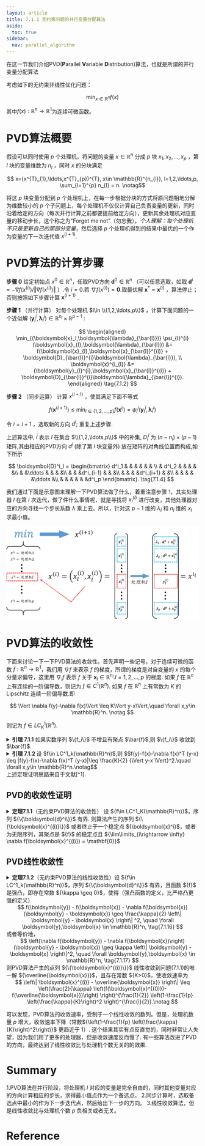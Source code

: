 ```yaml
---
layout: article
title: 7.1.1 无约束问题的并行变量分配算法
aside:
  toc: true
sidebar:
  nav: parallel_algorithm
---
```

在这一节我们介绍PVD(**P**arallel **V**ariable **D**istribution)算法，也就是所谓的并行变量分配算法

考虑如下的无约束非线性优化问题：

$$\min_{x\in \mathbb{R}^{n}} f(x) \tag{7.1.1}$$

其中$f(x):\mathbb{R}^{n}\rightarrow \mathbb{R}^{1}$为连续可微函数。

# PVD算法概要

假设可以同时使用 $p$ 个处理机，将问题的变量 $x\in \mathbb{R}^{n}$ 分成 $p$ 块 $x_{1},x_{2},\ldots,x_{p}$ ，第 $l$ 块的变量维数为 $n_{l}$ ，同时 $x$ 的分块满足

$$ x=(x^{T}_{1},\ldots,x^{T}_{p})^{T}, x\in \mathbb{R}^{n_{l}}, l=1,2,\ldots,p, \sum_{l=1}^{p} n_{l} = n. \notag$$

将这 $p$ 块变量分配到 $p$ 个处理机上，在每一步根据分块的方式将原问题相地分解为维数较小的 $p$ 个子问题上，每个处理机不仅仅计算自己负责变量的更新，同时沿着给定的方向（每次并行计算之前都要提前给定方向），更新其余处理机对应变量的移动步长，这个称之为"Forget me not"（勿忘我），*个人理解：每个处理机不只是更新自己的那部分变量*，然后选择 $p$ 个处理机得到的结果中最优的一个作为变量的下一次迭代值 $x^{(i+1)}$.

# PVD算法的计算步骤

**步骤 $0$** 给定初始点 $x^{0}\in \mathbb{R}^{n}$，任取PVD方向 $\boldsymbol{d}^0\in \mathbb{R}^{n}$ （可以任意选取，如取 $\boldsymbol{d}^{i}=-\nabla f(x^{(i)})/\Vert \nabla f(x^{(i)}) \Vert$ ）.令 $i=0$.若 $\nabla f(x^{(i)}) = \mathbf{0}$.取最优解 $\boldsymbol{x}^{*} = \boldsymbol{x}^{(i)}$ ，算法停止；否则按照如下步骤计算 $\boldsymbol{x}^{(i+1)}$ .

**步骤 $1$** （并行计算） 对每个处理机 $l\in \\{1,2,\ldots,p\\}$ ，计算下面问题的一个近似解 $( \boldsymbol{y}_ {l}^{i},\boldsymbol{\lambda}_ {\bar{l}}^{i} ) \in \mathbb{R}^{n_{l}} \times \mathbb{R}^{p-1}$ :

$$
\begin{aligned}
\min_{(\boldsymbol{x}_l,\boldsymbol{\lambda}_{\bar{l}})} \psi_{l}^{i} (\boldsymbol{x}_{l},\boldsymbol{\lambda}_{\bar{l}}) &= f(\boldsymbol{x}_{l},\boldsymbol{x}_{\bar{l}}^{(i)} + \boldsymbol{D}_{\bar{l}}^{i}\boldsymbol{\lambda}_{\bar{l}}), \\
\boldsymbol{x}^{i_{l}} &= (\boldsymbol{y}_{l}^{i},\boldsymbol{x}_{\bar{l}}^{(i)} + \boldsymbol{D}_{\bar{l}}^{i}\boldsymbol{\lambda}_{\bar{l}}^{i}).
\end{aligned} \tag{7.1.2}
$$

**步骤 $2$** （同步运算） 计算 $x^{(i+1)}$ ，使其满足下面不等式

$$f(\boldsymbol{x}^{(i+1)}) \leq \min_{l\in \{1,2,\ldots,p\}} f(\boldsymbol{x}^{i_{l}}) = \psi_{l}^{i} (\boldsymbol{y}_ {l}^{i},\boldsymbol{\lambda}_ {\bar{l}}^{i})  \tag{7.1.3}$$

令 $i = i + 1$ ，选取新的方向 $d^{i}$; 重复上述步骤. 

上述算法中, $\bar{l}$ 表示 $l$ 在集合 $\\{1,2,\ldots,p\\}$ 中的补集, $D^i_{\bar{l}}$ 为 $(n - n_l)\times(p-1)$ 矩阵,其由相应的PVD方向 $d^i$ (除了第 $l$ 块变量外) 放在矩阵的对角线位置而构成,如下所示

$$
\boldsymbol{D}^i_l = 
\begin{bmatrix}
    d^i_1 & & & & & & \\
    & d^i_2 & & & & &\\
    & &\ddots & & & &\\
    & & &d^i_{i-1} & & &\\
    & & & &d^i_{i+1} & &\\
    & & & & &\ddots &\\
    & & & & & &d^i_p
\end{bmatrix}. \tag{7.1.4}
$$

我们通过下面是示意图来理解一下PVD算法做了什么，着重注意步骤 $1$，其实处理器 $l$ 在第 $i$ 次迭代，做了件什么事情呢，就是寻找将 ${x^{(i)}_ l}$ 进行改变，其他处理器对应的方向寻找一个步长系数 ${\lambda}$ 乘上去。所以，针对这 ${p-1}$ 维的 ${\lambda_{\bar{l}}}$ 和 ${n_l}$ 维的 ${x_l}$ 求最小值。

![PVD流程](/post_image/parallel-algorithm/PVD流程.png)

# PVD算法的收敛性

下面来讨论一下一下PVD算法的收敛性。首先声明一些记号，对于连续可微的函数 $f:\mathbb{R}^n\rightarrow \mathbb{R}^1$，我们用 $\nabla f$ 来表示 $f$ 的梯度，所谓的梯度是对自变量的 $x$ 的每个分量求偏导，这里用 $\nabla_l f$ 表示 $f$ 关于 $\boldsymbol{x}_l \in \mathbb{R}^{n_l}. l = 1,2,\ldots,p$ 的梯度. 如果 $f$ 在 $\mathbb{R}^n$ 上有连续的一阶偏导数，则记为 ${f\in C^1(\mathbb{R}^n)}$. 如果 ${f}$ 在 ${\mathbb{R}^n}$ 上有常数为 ${K}$ 的  Lipschitz 连续一阶偏导数.即

<center>$$
\Vert \nabla f(y)-\nabla f(x)\Vert \leq K\Vert y-x\Vert,\quad \forall x,y\in \mathbb{R}^n. \notag
$$</center> 

则记为 ${f\in LC^1_K(\mathbb{R}^n)}$.

<details><summary> <b>引理 7.1.1</b> 如果实数序列 $\{f_i\}$ 不增且有聚点 $\bar{f}$,则 $\{f_i\}$ 收敛到 $\bar{f}$. </summary>
证明 首先证明序列 $\{f_i\}$ 下方有界.设 $f_{i_j} \rightarrow \bar{f}$. 若 $\{f_i\}$ 下方无界，则存在 $i,j$ 满足
  $$\bar{f} > f_i （因为\{f_i\}是下方无界的），\notag$$
  $$f_i \geq f_{i_j} （因为\{f_i\}是非增序列），\notag$$
  $$f_{i_j} \geq \bar{f} （因为\{f_{i_j}\}非增加且收敛到\bar{f}）.\notag$$
  矛盾！因此 $\{f_i\}$ 是下方有界的，其又非增，所以一定收敛，且一定收敛到 $\bar{f}$. $\Box$
</details>


<details><summary> <b>引理 7.1.2 </b> 设 $f\in LC^1_k(\mathbb{R}^n)$,则
$$f(y)-f(x)-\nabla f(x)^T (y-x) \leq |f(y)-f(x)-\nabla f(x)^T (y-x)|\leq \frac{K}{2} {\Vert y-x \Vert}^2.\quad \forall x,y\in \mathbb{R}^n.\notag$$ </summary>
证明 定理等价于证明下式
<center>$$
f(x+y) -f(x) \leq y^T\nabla f(x)+\frac{K}{2} \Vert y\Vert, \quad \forall x,y\in \mathbb{R}^n. \notag
$$</center>
令 ${g(t)=f(x+ty)}$. 根据链式法则 ${(\frac{dg}{dt})(t)=y^T\nabla f(x+ty)}$，那么可得
<center>$$
\begin{align}
f(x+y)-f(x) &= g(1) - g(0) = \int_0^1 \frac{dg}{dt}(t)dt = \int_0^1 y^T\nabla f(x+ty)dt \notag \\
& \leq \int_0^1 y^T\nabla f(x)dt + \left|\int_0^1 y^T\left(\nabla f(x+ty)-\nabla f(x)\right)dt\right| \notag \\
& \leq \int_0^1 y^T\nabla f(x)dt + \int_0^1 \Vert y \Vert \cdot \Vert \nabla f(x+ty)-\nabla f(x)\Vert dt \quad (Cauchy-Schwarz \quad inequation) \notag \\
& \leq y^T\nabla f(x) + \Vert y \Vert \int_0^1 Kt \Vert y \Vert dt \notag\\
& = y^T\nabla f(x)+\frac{K}{2} {\Vert y\Vert}^2.\notag
\end{align} \notag
$$</center>
关于绝对值的不等式的证明
<center>$$
\begin{align}
f(x+y)-f(x) &= g(1) - g(0) = \int_0^1 \frac{dg}{dt}(t)dt = \int_0^1 y^T\nabla f(x+ty)dt \notag \\
& = \int_0^1 y^T\nabla f(x)dt +\int_0^1 y^T\left(\nabla f(x+ty)-\nabla f(x)\right)dt \notag \\
\end{align} \notag
$$</center>
移项后，取绝对值
<center>$$
\left| f(x+y)-f(x) - \int_0^1 y^T\nabla f(x)dt \right| \leq \left| \int_0^1 y^T\left(\nabla f(x+ty)-\nabla f(x)\right)dt \right| \notag 
$$</center>
后续的放缩和上面类似. ${\Box}$
</details>
上述定理证明思路来自于文献[^1].

## PVD的收敛性证明
<details><summary> <b>定理7.1.1</b>（无约束PVD算法的收敛性） 设 ${f\in LC^1_K(\mathbb{R}^n)}$，序列 ${\{\boldsymbol{d}^i\}}$ 有界. 则算法产生的序列 ${\{\boldsymbol{x}^{(i)}\}}$ 或者终止于一个稳定点 ${\boldsymbol{x}^i}$，或者为无限序列，其聚点是 ${f}$ 的稳定点且 ${\lim\limits_{i\rightarrow \infty} \nabla f(\boldsymbol{x}^{(i)}) = \mathbf{0}}$</summary>
证明 对 ${l=1,\ldots,p}$，对 ${\psi_l^i}$ 求梯度，有

<details><summary> ${\nabla \psi^i_l (\boldsymbol{x}_l,\boldsymbol{\lambda}_{\bar{l}}) = \left[\nabla_l f(\boldsymbol{x}_{l},\boldsymbol{x}_{\bar{l}}^{(i)} + \boldsymbol{D}_{\bar{l}}^{i}\boldsymbol{\lambda}_{\bar{l}}),\nabla_l f(\boldsymbol{x}_{l},\boldsymbol{x}_{\bar{l}}^{(i)} + \boldsymbol{D}_{\bar{l}}^{i}\boldsymbol{\lambda}_{\bar{l}})\boldsymbol{D}_{\bar{l}}^{i}\right]. \tag{7.1.5} }$</summary>
我们设 ${w=(x_l,\lambda_{\bar{l}})}$，定义 ${n\times(n_l+p-1)}$ 维矩阵 ${\tilde{D}^i_l}$ 为
$$
\tilde{D}^i_l = 
\begin{bmatrix}
    d^i_1 & & & & & & &\\
    &d^i_2 & & & & & &\\
    & &\ddots & & & & &\\
    & & &d^i_{i-1} & & & &\\
    & & & &\boldsymbol{I}_{n_l} & & &\\
    & & & & &d^i_{i+1} & &\\
    & & & & & &\ddots &\\
    & & & & & & &d^i_p
\end{bmatrix}. \notag
$$
其中，${\boldsymbol{I}_{n_l}}$ 表示 ${n_l}$ 阶方阵，并记 ${\tilde{x}^{(i)}_{l} \triangleq (\mathbf{0}_{n_l},x^{(i)}_{\bar{l}})}$，所以 ${ \psi_l^i (\boldsymbol{x}_l,\boldsymbol{\lambda}_{\bar{l}}) = \psi_l^i(w) = f(\tilde{D}^i_l w + \tilde{x}^{(i)}_{l})}$，则
$$\nabla \psi^i_l (\boldsymbol{x}_l,\boldsymbol{\lambda}_{\bar{l}}) = \nabla f(\tilde{D}^i_l w + \tilde{x}^{(i)}_{l})\tilde{D}^i_l = [\nabla_l f(\boldsymbol{x}_{l},\boldsymbol{x}_{\bar{l}}^{(i)} + \boldsymbol{D}_{\bar{l}}^{i}\boldsymbol{\lambda}_{\bar{l}}),\nabla_l f(\boldsymbol{x}_{l},\boldsymbol{x}_{\bar{l}}^{(i)} + \boldsymbol{D}_{\bar{l}}^{i}\boldsymbol{\lambda}_{\bar{l}})\boldsymbol{D}_{\bar{l}}^{i}]. \notag$$
</details>

<details><summary> 因为 ${f}$ 的梯度是 Lipschitz 连续，又 ${\{\boldsymbol{d}^i\}}$ 有界，故 ${\psi_l^i}$ 也是 Lipschitz 连续的.</summary>
对于 ${\psi_l^i(w)}$ 的梯度
$$
\begin{align}
\left\| \nabla \psi(x) -\nabla\psi(y) \right\| &= \left\| \left[\nabla f(\tilde{D}^i_l x + \tilde{x}^{(i)}_{l}) - \nabla f(\tilde{D}^i_l y + \tilde{x}^{(i)}_{l}) \right] \tilde{D}^i_l \right\| \notag\\ 
& \leq \left\| \tilde{D}^i_l \right\| \cdot \left\| \nabla f(\tilde{D}^i_l x + \tilde{x}^{(i)}_{l}) - \nabla f(\tilde{D}^i_l y + \tilde{x}^{(i)}_{l}) \right\| \notag\\
& \leq \left\| \tilde{D}^i_l \right\| \cdot K \cdot \left\| \tilde{D}^i_l x + \tilde{x}^{(i)}_{l} - \left(\tilde{D}^i_l y + \tilde{x}^{(i)}_{l} \right) \right\| \notag\\
& \leq {\left\| \tilde{D}^i_l \right\|}^2 \cdot K \cdot \left\|x-y\right\|,\quad \forall x,y\in \mathbb{R}^{n_l+p-1}.\notag
\end{align}. \notag
$$
这里面，两次用到 ${\left\|\tilde{D}^i_l w \right\| \leq \left\|\tilde{D}^i_l \right\| \cdot \left\| w \right\|}$，可以认为 ${\tilde{D}^i_l}$ 是一种线性算子，容易验证其为连续（有界）的算子，那么根据泛函有界线性算子的范数定义 ${\left\|A\right\| = sup\{\left\|Ah\right\|:\left\|h\right\|=1}\}$，可以得出 ${\left\|Ah \right\| \leq \left\|A \right\| \cdot \left\| h \right\|}$.
</details>
不妨设 ${\psi^i_l}$ 的 Lipschitz 常数为 ${K_1}$.
现在对 ${l=1,\ldots,p}$,定义 ${(\boldsymbol{z}^i_l,\boldsymbol{v}^i_l)} \in \mathbb{R}^{n_l+(p-1)}$ 如下:

<center>$$
(\boldsymbol{z}^i_l,\boldsymbol{v}^i_l) =  (\boldsymbol{x}_l^{(i)},\mathbf{0}) - \frac{1}{K_1} \nabla \psi^i_l (\boldsymbol{x}_l^{(i)},\mathbf{0}).\tag{7.1.6}
$$</center>

根据引理 7.1.2，对 ${l=1,\ldots,p}$,有

<center>$$
\begin{align}
\psi^i_l (\boldsymbol{z}^i_l,\boldsymbol{v}^i_l) -\psi^i_l (\boldsymbol{x}_l^{(i)},\mathbf{0})& - \nabla {\psi(\boldsymbol{x}_l^{(i)},\mathbf{0})}^T [(\boldsymbol{z}^i_l,\boldsymbol{v}^i_l)-(\boldsymbol{x}_l^{(i)},\mathbf{0})] \leq \frac{K_1}{2} {\left\|(\boldsymbol{z}^i_l,\boldsymbol{v}^i_l)-(\boldsymbol{x}_l^{(i)},\mathbf{0})\right\|}^2 \notag \\
\psi^i_l (\boldsymbol{z}^i_l,\boldsymbol{v}^i_l) -\psi^i_l (\boldsymbol{x}_l^{(i)},\mathbf{0})& \leq \frac{K_1}{2} {\left\|-\frac{1}{K_1} \nabla \psi^i_l (\boldsymbol{x}_l^{(i)},\mathbf{0})\right\|}^2 + \nabla {\psi(\boldsymbol{x}_l^{(i)},\mathbf{0})}^T \left(-\frac{1}{K_1} \nabla \psi^i_l (\boldsymbol{x}_l^{(i)},\mathbf{0})\right) \notag \\
\psi^i_l (\boldsymbol{x}_l^{(i)},\mathbf{0}) - \psi^i_l (\boldsymbol{z}^i_l,\boldsymbol{v}^i_l)  &\geq -\frac{1}{2K_1} {\left\| \nabla \psi^i_l (\boldsymbol{x}_l^{(i)},\mathbf{0})\right\|}^2 + \nabla {\psi(\boldsymbol{x}_l^{(i)},\mathbf{0})}^T \left(\frac{1}{K_1} \nabla \psi^i_l (\boldsymbol{x}_l^{(i)},\mathbf{0})\right) \notag
\end{align}. \notag
$$</center>
所以，得到
<center>$$
\psi^i_l (\boldsymbol{x}_l^{(i)},\mathbf{0}) - \psi^i_l (\boldsymbol{z}^i_l,\boldsymbol{v}^i_l) \geq \frac{1}{2K_1} {\left\| \nabla \psi^i_l (\boldsymbol{x}_l^{(i)},\mathbf{0})\right\|}^2. \tag{7.1.7}
$$</center>
根据算法，每次迭代求得最小的 ${\psi^i_l}$ 值所对应的点 ${( \boldsymbol{y}_ {l}^{i},\boldsymbol{\lambda}_ {\bar{l}}^{i} )}$，所以
<center>$$
\psi_l^i(\boldsymbol{y}_ {l}^{i},\boldsymbol{\lambda}_ {\bar{l}}^{i}) \leq  \psi^i_l (\boldsymbol{z}^i_l,\boldsymbol{v}^i_l). \tag{7.1.8}
$$</center>
根据上述两个不等式(7.1.7)和(7.1.8)，对于 ${l=1,\ldots,p}$，有
<center>$$
\psi^i_l (\boldsymbol{x}_l^{(i)},\mathbf{0}) - \psi_l^i(\boldsymbol{y}_ {l}^{i},\boldsymbol{\lambda}_ {\bar{l}}^{i}) \geq \frac{1}{2K_1} {\left\| \nabla \psi^i_l (\boldsymbol{x}_l^{(i)},\mathbf{0})\right\|}^2. \tag{7.1.9}
$$</center>
进一步，可得
<center>$$
f(\boldsymbol{x}^{(i)}) - f(\boldsymbol{y}_{l}^{i},\boldsymbol{x}_{\bar{l}}^{(i)} + \boldsymbol{D}_{\bar{l}}^{i}\boldsymbol{\lambda}_{\bar{l}}^{i}) \geq \frac{1}{2K_1} {\left\| \nabla \psi^i_l (\boldsymbol{x}_l^{(i)},\mathbf{0})\right\|}^2 \geq \frac{1}{2K_1} {\left\| \nabla_l f(\boldsymbol{x}^{(i)})\right\|}^2. \tag{7.1.10}
$$</center>
根据 ${\boldsymbol{x}^{i_l}}$ 的定义，我们有
<center>$$
f(\boldsymbol{x}^{(i)}) - f(\boldsymbol{x}^{i_l}) \geq \frac{1}{2K_1} {\left\| \nabla_l f(\boldsymbol{x}^{(i)})\right\|}^2,\quad l=1,\ldots,p. \tag{7.1.11}
$$</center>
因此两边同时对 ${l=1,2,\ldots,p}$ 求和，再除以 ${p}$，可得
<center>$$
f(\boldsymbol{x}^{(i)}) - \frac{1}{p} \sum_{l=1}^p f(\boldsymbol{x}^{i_l}) \geq \frac{1}{2pK_1} \sum_{l=1}^p {\left\| \nabla_l f(\boldsymbol{x}^{(i)})\right\|}^2 =\frac{1}{2pK_1} {\left\| \nabla f(\boldsymbol{x}^{(i)})\right\|}^2. \tag{7.1.12}
$$</center>
根据同步运算的准则，我们选取备选方案中最小的，因此有
<center>$$
f(\boldsymbol{x}^{(i+1)}) \leq \frac{1}{p} \sum_{l=1}^p f(\boldsymbol{x}^{i_l}). \tag{7.1.13}
$$</center>
综合不等式(7.1.12)和(7.1.13)，得到
<center>$$
f(\boldsymbol{x}^{(i)}) - f(\boldsymbol{x}^{(i+1)}) \geq \frac{1}{2pK_1} \left\| \nabla f(\boldsymbol{x}^{(i)}) \right\|^2. \tag{7.1.14}
$$</center>
显然，根据终止条件，当 ${\nabla f(\boldsymbol{x}^{(i)})=\mathbf{0}}$ 时，算法终止于 ${\boldsymbol{x}^{(i)}}$. 如果假设 ${\forall i,nabla f(\boldsymbol{x}^{(i)}) \neq \mathbf{0}}$ 且有子序列 ${\boldsymbol{x}^{(i_j)}}$ 收敛到 ${\overline{\boldsymbol{x}}}$，则因序列 ${\{f(\boldsymbol{x}^{(i)})\}}$ 是非增序列，且 ${f}$ 是连续函数，则 ${f(\overline{\boldsymbol{x}})}$ 是一个聚点，根据引理 7.1.1， 序列 ${\{f(\boldsymbol{x}^{(i)})\}}$ 收敛到 ${f(\overline{\boldsymbol{x}})}$. 根据式(7.1.14)可知，
<center>$$
0 = \lim\limits_{j\rightarrow \infty} \left(f(\boldsymbol{x}^{(i_j)}) - f(\boldsymbol{x}^{(i_j+1)})\right) \geq \lim\limits_{j\rightarrow \infty} \frac{1}{2pK_1} {\left\| \nabla f(\boldsymbol{x}^{(i_j)})\right\|}^2. \tag{7.1.15}
$$</center>
从而，${\nabla f(\overline{\boldsymbol{x}}) = \mathbf{0}}$. 也就是 ${\{\boldsymbol{x}^{(i)}\}}$ 的聚点是 ${f}$ 的一个稳定点，因为序列 ${\{f(\boldsymbol{x}^{(i)})\}}$ 收敛到 ${f(\overline{\boldsymbol{x}})}$，所以结合(7.1.14)，${\left\| \nabla f(\boldsymbol{x}^{(i)})\right\|^2}$ 被迫收敛，则有 ${\lim\limits_{i\rightarrow \infty} \frac{1}{2pK_1} {\left\| \nabla f(\boldsymbol{x}^{(i)})\right\|}^2}$ 成立. ${\Box}$
</details>

## PVD线性收敛性

<details><summary> <b>定理7.1.2</b>（无约束PVD算法的线性收敛性）设 ${f\in LC^1_k(\mathbb{R}^n)}$，序列 ${\{\boldsymbol{d}^i\}}$ 有界，且函数 ${f}$ 是强凸，即存在常数 ${\kappa \geq 0}$，使得（强凸函数的定义，比严格凸更强的定义）
<center>$$
f(\boldsymbol{y}) - f(\boldsymbol{x}) - \nabla f(\boldsymbol{x})(\boldsymbol{y} - \boldsymbol{x}) \geq \frac{\kappa}{2} \left\| \boldsymbol{y} - \boldsymbol{x} \right\| ^2, \quad \forall \boldsymbol{y},\boldsymbol{x} \in \mathbb{R}^n, \tag{7.1.16}
$$</center>
或者等价地，
<center>$$
\left(\nabla f(\boldsymbol{y}) - \nabla f(\boldsymbol{x})\right)(\boldsymbol{y} - \boldsymbol{x}) \geq \kappa \left\| \boldsymbol{y} - \boldsymbol{x} \right\|^2, \quad \forall \boldsymbol{y},\boldsymbol{x} \in \mathbb{R}^n, \tag{7.1.17}
$$</center>
则PVD算法产生的点列 ${\{\boldsymbol{x}^{(i)}\}}$ 线性收敛到问题(7.1.1)的唯一解 ${\overline{\boldsymbol{x}}}$，且存在常数 ${K>0}$，使收敛速率为
<center>$$
\left\| \boldsymbol{x}^{(i)} - \overline{\boldsymbol{x}} \right\| \leq \left(\frac{2}{\kappa} \left(f(\boldsymbol{x}^{(0)})-f(\overline{\boldsymbol{x}})\right) \right)^{\frac{1}{2}} \left(1-\frac{1}{p} \left(\frac{\kappa}{K}\right)^2 \right)^{\frac{i}{2}}.\notag
$$</center> 
</summary>
证明 根据 ${f}$ 的强凸性质，因此 ${\{\boldsymbol{x}^{(i)}\}}$ 至少存在一个极限点 ${\overline{\boldsymbol{x}}}$，根据定理7.1.1，${\{\boldsymbol{x}^{(i)}\}}$ 的任意一个聚点 ${\overline{\boldsymbol{x}}}$ 是问题(7.1.1)的稳定点，根据 ${f}$ 的凸性，其也是问题(7.1.1)的极小点. 再根据 ${f}$ 的严格凸性，其有唯一的极小值点，所以PVD算法产生的点列收敛到唯一解 ${\overline{\boldsymbol{x}}}$.

下面讨论其线性收敛速率. 根据 ${f}$ 的强凸性质，以及 Cauchy-Schwarz 不等式，有
<center>$$
\begin{align}
\kappa \left\| \boldsymbol{x}^{(i)} - \overline{\boldsymbol{x}} \right\|^2 & \leq \left(\nabla f(\boldsymbol{x}^{(i)}) - \nabla f(\overline{\boldsymbol{x}}) \right) (\boldsymbol{x}^{(i)} - \overline{\boldsymbol{x}}) \notag \\
& \leq \left\| \nabla f(\boldsymbol{x}^{(i)}) - \nabla f(\overline{\boldsymbol{x}}) \right\| \left\| \boldsymbol{x}^{(i)} - \overline{\boldsymbol{x}} \right\| \notag \\
& = \left\| \nabla f(\boldsymbol{x}^{(i)})\right\| \left\| \boldsymbol{x}^{(i)} - \overline{\boldsymbol{x}} \right\| \notag \\
\end{align}. \notag
$$</center>
根据定理7.1.1的式(7.1.14) （令 ${\alpha = \frac{1}{2pK}}$，因为序列 ${\{\boldsymbol{d}^i\}}$ 有界，所以所有的 ${\psi^i_l}$ 可以有一个共同的满足 Lipschitz 连续的常数，因此 ${\alpha}$ 与 ${i}$ 无关.），有
<center>$$
f(\boldsymbol{x}^{(i)}) - f(\boldsymbol{x}^{(i+1)}) \geq \alpha \left\| \nabla f(\boldsymbol{x}^{(i)}) \right\|^2 \geq \alpha \kappa^2 \left\| \boldsymbol{x}^{(i)} - \overline{\boldsymbol{x}} \right\|^2 \notag
$$</center>
再根据引理7.1.2，可知（请注意 ${x}$ 的上标）
<center>$$
\begin{align}
f(\boldsymbol{x}^{(i)}) - f(\boldsymbol{x}^{(i+1)}) &\geq \alpha \kappa^2 \left\| \boldsymbol{x}^{(i)} - \overline{\boldsymbol{x}} \right\|^2 \notag \\
& \geq \frac{2 \alpha \kappa^2}{K} \left(f(\boldsymbol{x}^{(i)})-f(\overline{\boldsymbol{x}})-\nabla f(\overline{\boldsymbol{x}})^T (\boldsymbol{x}^{(i)} - \overline{\boldsymbol{x}})\right) \notag \\
& \geq \frac{2 \alpha \kappa^2}{K} \left(f(\boldsymbol{x}^{(i)})-f(\overline{\boldsymbol{x}}) \right) \notag 
\end{align} \notag
$$</center>
上式等价于，
<center>$$
\left(1- \frac{2 \alpha \kappa^2}{K} \right)\left(f(\boldsymbol{x}^{(i)})-f(\overline{\boldsymbol{x}}) \right) \geq f(\boldsymbol{x}^{(i+1)})-f(\overline{\boldsymbol{x}}) \notag
$$</center>
根据递推关系，我们得到，
<center>$$
f(\boldsymbol{x}^{(i)})-f(\overline{\boldsymbol{x}}) \leq \left(1- \frac{2 \alpha \kappa^2}{K} \right)^i \left(f(\boldsymbol{x}^{(0)})-f(\overline{\boldsymbol{x}}) \right) \tag{*}
$$</center>
再根据 ${f}$ 的强凸性，
<center>$$
f(\boldsymbol{x}^{(i)})-f(\overline{\boldsymbol{x}}) \geq \frac{\kappa}{2} \left\| \boldsymbol{x}^{(i)} - \overline{\boldsymbol{x}} \right\|^2 + \nabla f(\overline{\boldsymbol{x}})^T (\boldsymbol{x}^{(i)} - \overline{\boldsymbol{x}}) \notag
$$</center>
等价于，
<center>$$
\left(\frac{2}{\kappa} \left( f(\boldsymbol{x}^{(i)})-f(\overline{\boldsymbol{x}}) \right) \right)^{\frac{1}{2}} \geq \left\| \boldsymbol{x}^{(i)} - \overline{\boldsymbol{x}} \right\| \notag
$$</center>
上式带入(*)式，（替换回 ${\alpha}$）
<center>$$
\left\| \boldsymbol{x}^{(i)} - \overline{\boldsymbol{x}} \right\| \leq \left(\frac{2}{\kappa} \left(f(\boldsymbol{x}^{(0)})-f(\overline{\boldsymbol{x}})\right) \right)^{\frac{1}{2}} \left(1-\frac{1}{p} \left(\frac{\kappa}{K}\right)^2 \right)^{\frac{i}{2}}.\notag
$$</center>
至此，我们得到了定理的结论 ${\Box}$
</details>

可以发现，PVD算法的收敛速率，受制于一个线性收敛的数列。但是，处理机数量 ${p}$ 增大，收敛速率下降（常数${\left(1-\frac{1}{p} \left(\frac{\kappa}{K}\right)^2\right)}$ 更趋近于 ${1}$）. 这个结果其实有点反直觉的，同时非常让人失望，因为我们用了更多的处理器，但是收敛速度反而慢了. 有一些算法改进了PVD的方向，最终达到了线性收敛比与处理机个数无关的的效果.

# Summary
1.PVD算法在并行阶段，将处理机 ${l}$ 对应的变量是完全自由的，同时其他变量对应的方向计算相应的步长，求得最小值点作为一个备选点。
2.同步计算时，选取备选点中最小的作为下一步迭代点，然后给出下一步的方向。
3.线性收敛算法，但是线性收敛比与处理机个数 ${p}$ 负相关或者无关。

# Reference

[^1]:[Bertsekas, Dimitri P., and John N. Tsitsiklis. "Parallel and distributed computation: numerical methods." 2003. p.639](https://labs.xjtudlc.com/labs/wldmt/reading%20list/books/Distributed%20and%20parallel%20algorithms/Parallel%20and%20Distributed%20Computation%20Numerical%20Methods.pdf)